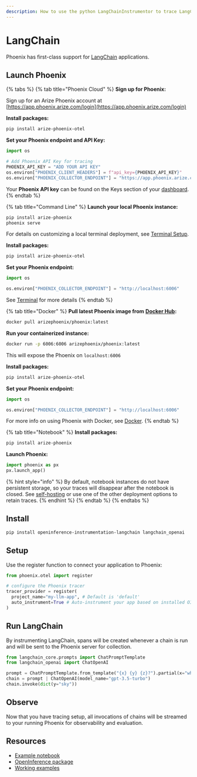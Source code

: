 ```yaml
---
description: How to use the python LangChainInstrumentor to trace LangChain and LangGraph
---
```


# LangChain

Phoenix has first-class support for [LangChain](https://langchain.com/) applications.

## Launch Phoenix

{% tabs %}
{% tab title="Phoenix Cloud" %}
**Sign up for Phoenix:**

Sign up for an Arize Phoenix account at [https://app.phoenix.arize.com/login](https://app.phoenix.arize.com/login)

**Install packages:**

```bash
pip install arize-phoenix-otel
```

**Set your Phoenix endpoint and API Key:**

```python
import os

# Add Phoenix API Key for tracing
PHOENIX_API_KEY = "ADD YOUR API KEY"
os.environ["PHOENIX_CLIENT_HEADERS"] = f"api_key={PHOENIX_API_KEY}"
os.environ["PHOENIX_COLLECTOR_ENDPOINT"] = "https://app.phoenix.arize.com"
```

Your **Phoenix API key** can be found on the Keys section of your [dashboard](https://app.phoenix.arize.com).
{% endtab %}

{% tab title="Command Line" %}
**Launch your local Phoenix instance:**

```bash
pip install arize-phoenix
phoenix serve
```

For details on customizing a local terminal deployment, see [Terminal Setup](https://docs.arize.com/phoenix/setup/environments#terminal).

**Install packages:**

```bash
pip install arize-phoenix-otel
```

**Set your Phoenix endpoint:**

```python
import os

os.environ["PHOENIX_COLLECTOR_ENDPOINT"] = "http://localhost:6006"
```

See [Terminal](../../environments.md#terminal) for more details
{% endtab %}

{% tab title="Docker" %}
**Pull latest Phoenix image from** [**Docker Hub**](https://hub.docker.com/r/arizephoenix/phoenix)**:**

```bash
docker pull arizephoenix/phoenix:latest
```

**Run your containerized instance:**

```bash
docker run -p 6006:6006 arizephoenix/phoenix:latest
```

This will expose the Phoenix on `localhost:6006`

**Install packages:**

```bash
pip install arize-phoenix-otel
```

**Set your Phoenix endpoint:**

```python
import os

os.environ["PHOENIX_COLLECTOR_ENDPOINT"] = "http://localhost:6006"
```

For more info on using Phoenix with Docker, see [Docker](https://docs.arize.com/phoenix/self-hosting/deployment-options/docker).
{% endtab %}

{% tab title="Notebook" %}
**Install packages:**

```bash
pip install arize-phoenix
```

**Launch Phoenix:**

```python
import phoenix as px
px.launch_app()
```

{% hint style="info" %}
By default, notebook instances do not have persistent storage, so your traces will disappear after the notebook is closed. See [self-hosting](https://docs.arize.com/phoenix/self-hosting) or use one of the other deployment options to retain traces.
{% endhint %}
{% endtab %}
{% endtabs %}

## Install

```bash
pip install openinference-instrumentation-langchain langchain_openai
```

## Setup

Use the register function to connect your application to Phoenix:

```python
from phoenix.otel import register

# configure the Phoenix tracer
tracer_provider = register(
  project_name="my-llm-app", # Default is 'default'
  auto_instrument=True # Auto-instrument your app based on installed OI dependencies
)
```

## Run LangChain

By instrumenting LangChain, spans will be created whenever a chain is run and will be sent to the Phoenix server for collection.

```python
from langchain_core.prompts import ChatPromptTemplate
from langchain_openai import ChatOpenAI

prompt = ChatPromptTemplate.from_template("{x} {y} {z}?").partial(x="why is", z="blue")
chain = prompt | ChatOpenAI(model_name="gpt-3.5-turbo")
chain.invoke(dict(y="sky"))
```

## Observe

Now that you have tracing setup, all invocations of chains will be streamed to your running Phoenix for observability and evaluation.

## Resources

* [Example notebook](https://colab.research.google.com/github/Arize-ai/phoenix/blob/main/tutorials/tracing/langchain_tracing_tutorial.ipynb)
* [OpenInference package](https://github.com/Arize-ai/openinference/blob/main/python/instrumentation/openinference-instrumentation-langchain)
* [Working examples](https://github.com/Arize-ai/openinference/blob/main/python/instrumentation/openinference-instrumentation-langchain/examples)
